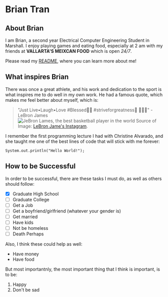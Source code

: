 # Brian Tran
## About Brian
I am Brian, a second year Electrical Computer Engineering Student in Marshall. I enjoy playing games and eating food, especially at 2 am with my friends at **VALLARTA'S MEIXCAN FOOD** which is open *24/7*.

Please read my [README](README.md), where you can learn more about me!
## What inspires Brian
There was once a great athlete, and his work and dedication to the sport is what inspires me to do well in my own work. He had a famous quote, which makes me feel better about myself, which is:
>"Just Live•Laugh•Love #Blessed🙏🏾 #striveforgreatness🚀 😬😆😍" - LeBron James
![JeBron Lames, the best basketball player in the world](https://i.imgur.com/PXDPhLV.png)
Source of Image: [LeBron Jame's Instagram](https://www.instagram.com/p/BWQCNIFB-nQ/?hl=en).

I remember the first programming lecture I had with Christine Alvarado, and she taught me one of the best lines of code that will stick with me forever:
```
System.out.println("Hello World!");
```

## How to be Successful
In order to be successful, there are these tasks I must do, as well as others should follow:
- [x] Graduate High School
- [ ] Graduate College
- [ ] Get a Job
- [ ] Get a boyfriend/girlfriend (whatever your gender is)
- [ ] Get married
- [ ] Have kids
- [ ] Not be homeless
- [ ] Death Perhaps

Also, I think these could help as well:
- Have money
- Have food

But most importantnly, the most important thing that I think is important, is to be:
1. Happy
2. Don't be sad